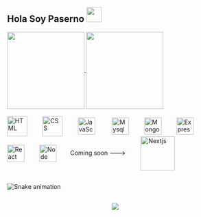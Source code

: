 ## Hola Soy Paserno  <img src="https://raw.githubusercontent.com/iampavangandhi/iampavangandhi/master/gifs/Hi.gif" width="35"/>



<!--![Anurag's GitHub stats](https://github-readme-stats.vercel.app/api?username=paserno&show_icons=true&theme=midnight-purple)-->

<a href="https://github.com/anuraghazra/github-readme-stats">
  <img align="center" height="180em" src="https://github-readme-stats.vercel.app/api?username=paserno&show_icons=true&theme=midnight-purple" />
</a>
<a href="https://github.com/anuraghazra/convoychat">
  <img align="center" height="180em" src="https://github-readme-stats.vercel.app/api/top-langs/?username=paserno&layout=compact&theme=midnight-purple" />
</a>

<div style="display: inline_block"><br>
 <!--<img align="center" alt="Rafa-Discord" src="https://img.shields.io/badge/Discord-7289DA?style=for-the-badge&logo=discord&logoColor=white" /> -->
  <img align="center" alt="HTML" height"45" width="47" src="https://cdn.jsdelivr.net/gh/devicons/devicon/icons/html5/html5-original-wordmark.svg" />&nbsp;&nbsp;&nbsp;&nbsp;&nbsp;&nbsp;&nbsp;&nbsp;
  <img align="center" alt="CSS" height"45" width="47"src="https://cdn.jsdelivr.net/gh/devicons/devicon/icons/css3/css3-original-wordmark.svg" />&nbsp;&nbsp;&nbsp;&nbsp;&nbsp;&nbsp;&nbsp;&nbsp;
  <img align="center" alt="JavaScript" height"30" width="40"src="https://cdn.jsdelivr.net/gh/devicons/devicon/icons/javascript/javascript-original.svg" />
  &nbsp;&nbsp;&nbsp;&nbsp;&nbsp;&nbsp;&nbsp;&nbsp;
  <img align="center" alt="Mysql" height"30" width="40" src="https://cdn.jsdelivr.net/gh/devicons/devicon/icons/mysql/mysql-original.svg" />&nbsp;&nbsp;&nbsp;&nbsp;&nbsp;&nbsp;&nbsp;&nbsp;
  <img align="center" alt="MongoDB" height"30" width="40" src="https://cdn.jsdelivr.net/gh/devicons/devicon/icons/mongodb/mongodb-original.svg" />&nbsp;&nbsp;&nbsp;&nbsp;&nbsp;&nbsp;&nbsp;&nbsp;
  <img align="center" alt="Express" height"30" width="40" src="https://cdn.jsdelivr.net/gh/devicons/devicon/icons/express/express-original.svg" />&nbsp;&nbsp;&nbsp;&nbsp;&nbsp;&nbsp;&nbsp;&nbsp;
  <img align="center" alt="React" height"30" width="40" src="https://cdn.jsdelivr.net/gh/devicons/devicon/icons/react/react-original.svg"/>&nbsp;&nbsp;&nbsp;&nbsp;&nbsp;&nbsp;&nbsp;&nbsp;
  <img align="center" alt="Node" height"30" width="40" src="https://cdn.jsdelivr.net/gh/devicons/devicon/icons/nodejs/nodejs-plain.svg" />&nbsp;&nbsp;&nbsp;&nbsp;&nbsp;&nbsp;&nbsp;&nbsp;Coming soon
  --->&nbsp;&nbsp;&nbsp;&nbsp;&nbsp;&nbsp;&nbsp;&nbsp;
  <img align="center" alt="Nextjs" height"80" width="80" src="https://cdn.jsdelivr.net/gh/devicons/devicon/icons/nextjs/nextjs-original-wordmark.svg" />
  
  
  </div>

##

![Snake animation](https://github.com/paserno/paserno/blob/output/github-contribution-grid-snake.svg)
<div>
  
 ##
  
 <h3><p align="center">  </p><h3>
 <p align="center"><img align="center" src="https://profile-counter.glitch.me/paserno/count.svg" /></p>
  </div>
<!--
**Paserno/Paserno** is a ✨ _special_ ✨ repository because its `README.md` (this file) appears on your GitHub profile.

Here are some ideas to get you started:

- 🔭 I’m currently working on ...
- 🌱 I’m currently learning ...
- 👯 I’m looking to collaborate on ...
- 🤔 I’m looking for help with ...
- 💬 Ask me about ...
- 📫 How to reach me: ...
- 😄 Pronouns: ...
- ⚡ Fun fact: ...
